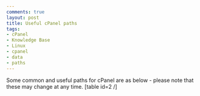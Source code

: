 ```yaml
---
comments: true
layout: post
title: Useful cPanel paths
tags:
- cPanel
- Knowledge Base
- Linux
- cpanel
- data
- paths
---
```


Some common and useful paths for cPanel are as below - please note that these may change at any time.
[table id=2 /]

